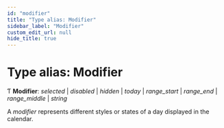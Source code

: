 ```yaml
---
id: "modifier"
title: "Type alias: Modifier"
sidebar_label: "Modifier"
custom_edit_url: null
hide_title: true
---
```


# Type alias: Modifier

Ƭ **Modifier**: *selected* \| *disabled* \| *hidden* \| *today* \| *range_start* \| *range_end* \| *range_middle* \| *string*

A _modifier_ represents different styles or states of a day displayed in the
calendar.
